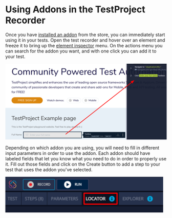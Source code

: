 # Using Addons in the TestProject Recorder

Once you have [installed an addon](installing-community-addons-from-the-store.md) from the store, you can immediately start using it in your tests. Open the test recorder and hover over an element and freeze it to bring up the [element inspector](../using-the-smart-test-recorder/finding-and-using-elements/element-inspector.md) menu. On the actions menu you can search for the addon you want, and with one click you can add it to your test. 

![Use and addon in a test](../.gitbook/assets/image%20%28168%29.png)

Depending on which addon you are using, you will need to fill in different input parameters in order to use the addon. Each addon should have labeled fields that let you know what you need to do in order to properly use it. Fill out those fields and click on the Create button to add a step to your test that uses the addon you've selected.

![Create and Addon Step](../.gitbook/assets/image%20%28158%29.png)



